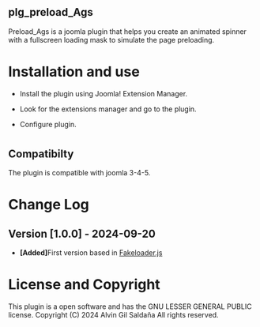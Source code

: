 # <h2>plg_preload_Ags</h2>
 
Preload_Ags is a joomla plugin that helps you create an animated spinner with a fullscreen loading mask to simulate the page preloading.

# Installation and use
<ul>
<li>Install the plugin using Joomla! Extension Manager.</li>
</ul>

<ul>
<li>Look for the extensions manager and go to the plugin.</li>
</ul>

<ul>
<li>Configure plugin.</li>
</ul>




# <h2>Compatibilty </h2>

The plugin is compatible with joomla 3-4-5.

# Change Log

## Version [1.0.0] - 2024-09-20

<ul>
<li><b>[Added]</b>First version based in  <a href=http://joaopereirawd.github.io/fakeLoader.js/>Fakeloader.js</a> 
</li>
</ul>


# License and Copyright

This plugin is a open software and has the GNU LESSER GENERAL PUBLIC license. Copyright (C) 2024 Alvin Gil Saldaña All rights reserved.





